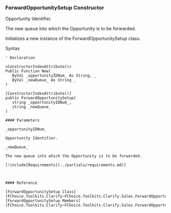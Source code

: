 ﻿### ForwardOpportunitySetup Constructor

Opportunity Identifier.

The new queue into which the Opportunity is to be forwarded.

Initializes a new instance of the ForwardOpportunitySetup class.

Syntax

```vbnet
' Declaration

<ConstructorIndexAttribute()>
Public Function New( _
   ByVal _opportunityIDNum_ As String, _
   ByVal _newQueue_ As String _
)

[ConstructorIndexAttribute()]
public ForwardOpportunitySetup( 
   string _opportunityIDNum_,
   string _newQueue_
)

#### Parameters

_opportunityIDNum_

Opportunity Identifier.

_newQueue_

The new queue into which the Opportunity is to be forwarded.

[!include[Requirements](../partials/requirements.md)]



#### Reference

[ForwardOpportunitySetup Class](FChoice.Toolkits.Clarify~FChoice.Toolkits.Clarify.Sales.ForwardOpportunitySetup.md)  
[ForwardOpportunitySetup Members](FChoice.Toolkits.Clarify~FChoice.Toolkits.Clarify.Sales.ForwardOpportunitySetup_members.md)